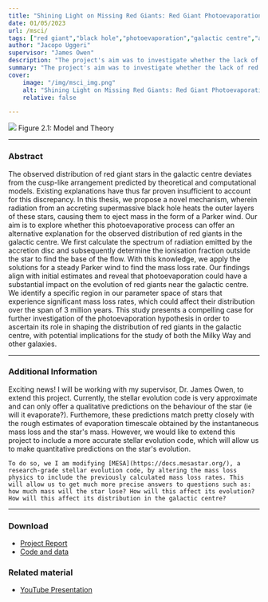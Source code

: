 ```yaml
---
title: "Shining Light on Missing Red Giants: Red Giant Photoevaporation in the Galactic Centre" 
date: 01/05/2023
url: /msci/
tags: ["red giant","black hole","photoevaporation","galactic centre","astrophysics","stellar evolution"]
author: "Jacopo Uggeri"
supervisor: "James Owen"
description: "The project's aim was to investigate whether the lack of red giant stars at the center of the Galaxy could be explained by evaporation caused by radiation coming from the accretion disk of the central supermassive black hole." 
summary: "The project's aim was to investigate whether the lack of red giant stars at the center of the Galaxy could be explained by evaporation caused by radiation coming from the accretion disk of the central supermassive black hole. Our results provided promising evidence that photoevaporation can indeed significantly alter a red giant's evolutionary course." 
cover:
    image: "/img/msci_img.png"
    alt: "Shining Light on Missing Red Giants: Red Giant Photoevaporation in the Galactic Centre"
    relative: false

---
```


![](/img/msci_img.png)
Figure 2.1: Model and Theory

---

### Abstract

The observed distribution of red giant stars in the galactic centre deviates from the cusp-like arrangement predicted by theoretical and computational models. Existing explanations have thus far proven insufficient to account for this discrepancy. In this thesis, we propose a novel mechanism, wherein radiation from an accreting supermassive black hole heats the outer layers of these stars, causing them to eject mass in the form of a Parker wind. Our aim is to explore whether this photoevaporative process can offer an alternative explanation for the observed distribution of red giants in the galactic centre. We first calculate the spectrum of radiation emitted by the accretion disc and subsequently determine the ionisation fraction outside the star to find the base of the flow. With this knowledge, we apply the solutions for a steady Parker wind to find the mass loss rate. Our findings align with initial estimates and reveal that photoevaporation could have a substantial impact on the evolution of red giants near the galactic centre. We identify a specific region in our parameter space of stars that experience significant mass loss rates, which could affect their distribution over the span of 3 million years. This study presents a compelling case for further investigation of the photoevaporation hypothesis in order to ascertain its role in shaping the distribution of red giants in the galactic centre, with potential implications for the study of both the Milky Way and other galaxies.

---

### Additional Information
Exciting news! I will be working with my supervisor, Dr. James Owen, to extend this project. Currently, the stellar evolution code is very approximate and can only offer a qualitative predictions on the behaviour of the star (ie will it evaporate?). Furthemore, these predictions match pretty closely with the rough estimates of evaporation timescale obtained by the instantaneous mass loss and the star's mass. However, we would like to extend this project to include a more accurate stellar evolution code, which will allow us to make quantitative predictions on the star's evolution.
     
    To do so, we I am modifying [MESA](https://docs.mesastar.org/), a research-grade stellar evolution code, by altering the mass loss physics to include the previously calculated mass loss rates. This will allow us to get much more precise answers to questions such as: how much mass will the star lose? How will this affect its evolution? How will this affect its distribution in the galactic centre?

---

### Download

+ [Project Report](/docs/msci.pdf)
+ [Code and data](https://github.com/jacopouggeri/red_giant_photoevaporation)

### Related material

+ [YouTube Presentation](https://www.youtube.com/watch?v=DIE3EIqZb9M&t=18s)
